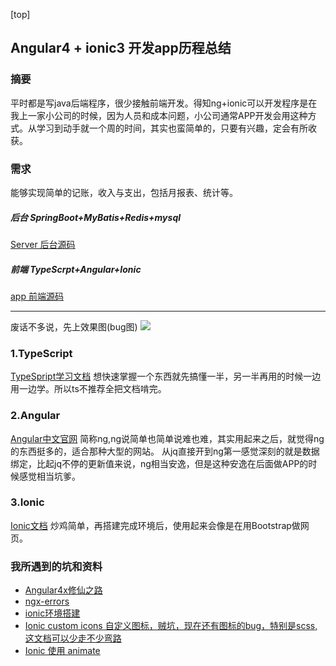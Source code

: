 [top]
## Angular4 + ionic3 开发app历程总结
### 摘要
平时都是写java后端程序，很少接触前端开发。得知ng+ionic可以开发程序是在我上一家小公司的时候，因为人员和成本问题，小公司通常APP开发会用这种方式。从学习到动手就一个周的时间，其实也蛮简单的，只要有兴趣，定会有所收获。

### 需求
能够实现简单的记账，收入与支出，包括月报表、统计等。
##### 后台 SpringBoot+MyBatis+Redis+mysql
[Server 后台源码](https://github.com/javen-73/sizuka_server)
##### 前端 TypeScrpt+Angular+Ionic
[app 前端源码](https://github.com/javen-73/sizuka_app)

----------
废话不多说，先上效果图(bug图)
![](http://aihiaihi.com/img/show.gif)

### 1.TypeScript 
[TypeSpript学习文档](https://www.tslang.cn/docs/home.html)
想快速掌握一个东西就先搞懂一半，另一半再用的时候一边用一边学。所以ts不推荐全把文档啃完。

### 2.Angular
[Angular中文官网](https://angular.cn/)
简称ng,ng说简单也简单说难也难，其实用起来之后，就觉得ng的东西挺多的，适合那种大型的网站。
从jq直接开到ng第一感觉深刻的就是数据绑定，比起jq不停的更新值来说，ng相当安逸，但是这种安逸在后面做APP的时候感觉相当坑爹。

### 3.Ionic 
[Ionic文档](https://ionicframework.com/)
炒鸡简单，再搭建完成环境后，使用起来会像是在用Bootstrap做网页。

### 我所遇到的坑和资料


- [Angular4x修仙之路](https://segmentfault.com/a/1190000008754631)
- [ngx-errors](https://github.com/UltimateAngular/ngx-errors)
- [ionic环境搭建](http://blog.csdn.net/zapzqc/article/details/41802453)
- [Ionic custom icons 自定义图标，贼坑，现在还有图标的bug，特别是scss,这文档可以少走不少弯路](https://yannbraga.com/2017/06/28/how-to-use-custom-icons-on-ionic-3/)
- [Ionic 使用 animate](http://blog.csdn.net/MetaphorXi/article/details/78180410?locationNum=9&fps=1)